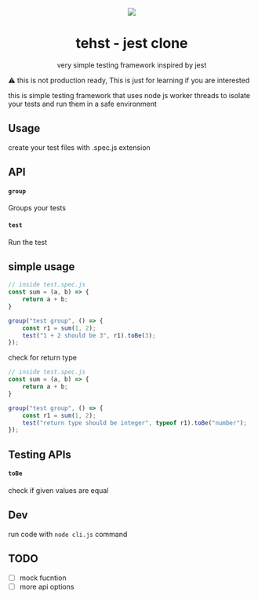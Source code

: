 <div align="center">
	<p align="center">
		<img src="https://i.imgur.com/AvfiGpY.png">
	</p>
  <h1 align="center">tehst - jest clone</h1>
  <p align="center">very simple testing framework inspired by jest</p>
</div>


⚠️ this is not production ready, This is just for learning if you are interested

this is simple testing framework that uses node js worker threads to isolate your tests and run them in a safe environment


## Usage
create your test files with .spec.js extension

## API

#### **`group`**
Groups your tests

#### **`test`**
Run the test



## simple usage

```js
// inside test.spec.js
const sum = (a, b) => {
    return a + b;
}

group("test group", () => {
    const r1 = sum(1, 2);
    test("1 + 2 should be 3", r1).toBe(3); 
});
```

check for return type
```js
// inside test.spec.js
const sum = (a, b) => {
    return a + b;
}

group("test group", () => {
    const r1 = sum(1, 2);
    test("return type should be integer", typeof r1).toBe("number"); 
});
```

## Testing APIs
#### **`toBe`**
check if given values are equal


## Dev
run code with `node cli.js` command

## TODO
- [ ] mock fucntion
- [ ] more api options
